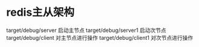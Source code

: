 # redis主从架构
target/debug/server 启动主节点
target/debug/server1 启动次节点
target/debug/client 对主节点进行操作
target/debug/client1 对次节点进行操作
